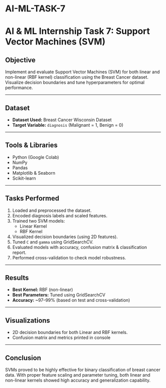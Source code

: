 # AI-ML-TASK-7
# AI & ML Internship Task 7: Support Vector Machines (SVM)

## Objective
Implement and evaluate Support Vector Machines (SVM) for both linear and non-linear (RBF kernel) classification using the Breast Cancer dataset. Visualize decision boundaries and tune hyperparameters for optimal performance.

---

##  Dataset
- **Dataset Used:** Breast Cancer Wisconsin Dataset
- **Target Variable:** `diagnosis` (Malignant = 1, Benign = 0)

---

##  Tools & Libraries
- Python (Google Colab)
- NumPy
- Pandas
- Matplotlib & Seaborn
- Scikit-learn

---

##  Tasks Performed

1. Loaded and preprocessed the dataset.
2. Encoded diagnosis labels and scaled features.
3. Trained two SVM models:
   - Linear Kernel
   - RBF Kernel
4. Visualized decision boundaries (using 2D features).
5. Tuned `C` and `gamma` using GridSearchCV.
6. Evaluated models with accuracy, confusion matrix & classification report.
7. Performed cross-validation to check model robustness.

---

##  Results
- **Best Kernel:** RBF (non-linear)
- **Best Parameters:** Tuned using GridSearchCV
- **Accuracy:** ~97–99% (based on test and cross-validation)

---

##  Visualizations
- 2D decision boundaries for both Linear and RBF kernels.
- Confusion matrix and metrics printed in console

---

##  Conclusion
SVMs proved to be highly effective for binary classification of breast cancer data. With proper feature scaling and parameter tuning, both linear and non-linear kernels showed high accuracy and generalization capability.


